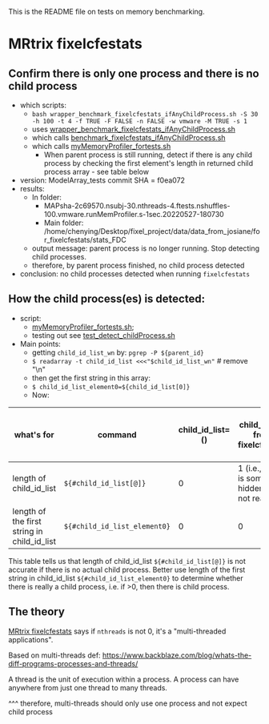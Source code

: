This is the README file on tests on memory benchmarking.

# MRtrix fixelcfestats
## Confirm there is only one process and there is no child process
* which scripts:
    * `bash wrapper_benchmark_fixelcfestats_ifAnyChildProcess.sh -S 30 -h 100 -t 4 -f TRUE -F FALSE -n FALSE -w vmware -M TRUE -s 1`
    * uses [wrapper_benchmark_fixelcfestats_ifAnyChildProcess.sh](wrapper_benchmark_fixelcfestats_ifAnyChildProcess.sh)
    * which calls [benchmark_fixelcfestats_ifAnyChildProcess.sh](benchmark_fixelcfestats_ifAnyChildProcess.sh)
    * which calls [myMemoryProfiler_fortests.sh](myMemoryProfiler_fortests.sh)
        * When parent process is still running, detect if there is any child process by checking the first element's length in returned child process array - see table below
* version: ModelArray_tests commit SHA = f0ea072
* results: 
    * In folder: 
        * MAPsha-2c69570.nsubj-30.nthreads-4.ftests.nshuffles-100.vmware.runMemProfiler.s-1sec.20220527-180730
        * Main folder: /home/chenying/Desktop/fixel_project/data/data_from_josiane/for_fixelcfestats/stats_FDC
    * output message: parent process is no longer running. Stop detecting child processes.
    * therefore, by parent process finished, no child process detected
* conclusion: no child processes detected when running `fixelcfestats`


## How the child process(es) is detected:
* script:
    * [myMemoryProfiler_fortests.sh](myMemoryProfiler_fortests.sh); 
    * testing out see [test_detect_childProcess.sh](test_detect_childProcess.sh)
* Main points:
    * getting `child_id_list_wn` by: `pgrep -P ${parent_id}`
    * `$ readarray -t child_id_list <<<"$child_id_list_wn"`    # remove "\n"
    * then get the first string in this array:
    * `$ child_id_list_element0=${child_id_list[0]}`
    * Now:

| what's for                | command               | child_id_list=() | child_id_list from fixelcfestats | child_id_list from ModelArray.lm() when n_cores = 4
| ------ | ----------- | ----------- | ----------- |----------- |
| length of child_id_list  | `${#child_id_list[@]}`    | 0       | 1 (i.e., there is something hidden but not real) | 4 |
| length of the first string in child_id_list | `${#child_id_list_element0}`   | 0        | 0 | e.g., 5 (just because the pid is 5-digit) |

This table tells us that length of child_id_list `${#child_id_list[@]}` is not accurate if there is no actual child process. Better use length of the first string in child_id_list `${#child_id_list_element0}` to determine whether there is really a child process, i.e. if >0, then there is child process.

## The theory
[MRtrix fixelcfestats](https://mrtrix.readthedocs.io/en/latest/reference/commands/fixelcfestats.html) says if `nthreads` is not 0, it's a "multi-threaded applications".

Based on multi-threads def: https://www.backblaze.com/blog/whats-the-diff-programs-processes-and-threads/

A thread is the unit of execution within a process. A process can have anywhere from just one thread to many threads.

^^^ therefore, multi-threads should only use one process and not expect child process